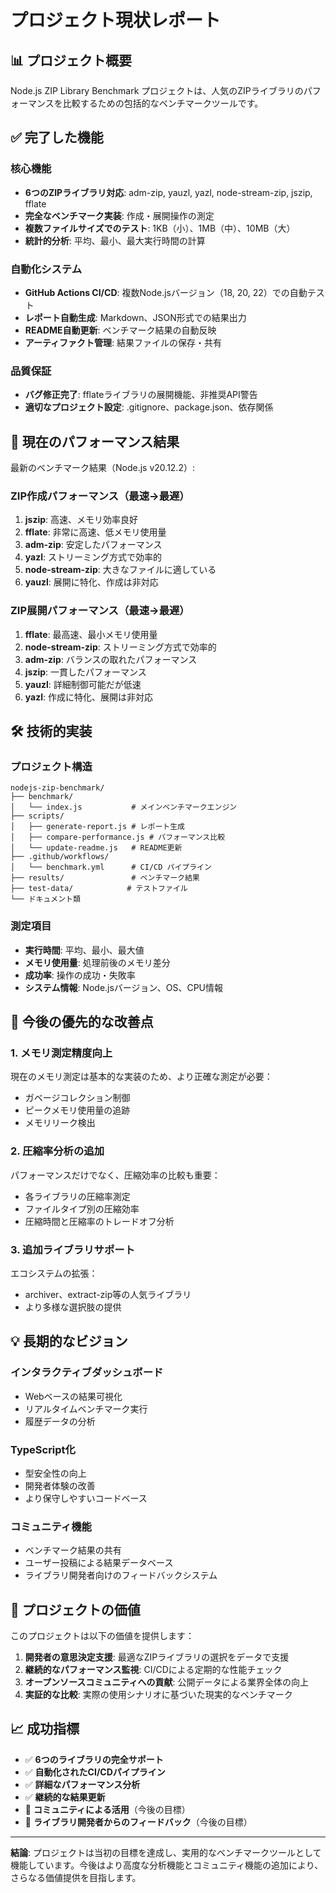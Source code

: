 # プロジェクト現状レポート

## 📊 プロジェクト概要

Node.js ZIP Library Benchmark プロジェクトは、人気のZIPライブラリのパフォーマンスを比較するための包括的なベンチマークツールです。

## ✅ 完了した機能

### 核心機能
- **6つのZIPライブラリ対応**: adm-zip, yauzl, yazl, node-stream-zip, jszip, fflate
- **完全なベンチマーク実装**: 作成・展開操作の測定
- **複数ファイルサイズでのテスト**: 1KB（小）、1MB（中）、10MB（大）
- **統計的分析**: 平均、最小、最大実行時間の計算

### 自動化システム
- **GitHub Actions CI/CD**: 複数Node.jsバージョン（18, 20, 22）での自動テスト
- **レポート自動生成**: Markdown、JSON形式での結果出力
- **README自動更新**: ベンチマーク結果の自動反映
- **アーティファクト管理**: 結果ファイルの保存・共有

### 品質保証
- **バグ修正完了**: fflateライブラリの展開機能、非推奨API警告
- **適切なプロジェクト設定**: .gitignore、package.json、依存関係

## 🎯 現在のパフォーマンス結果

最新のベンチマーク結果（Node.js v20.12.2）:

### ZIP作成パフォーマンス（最速→最遅）
1. **jszip**: 高速、メモリ効率良好
2. **fflate**: 非常に高速、低メモリ使用量
3. **adm-zip**: 安定したパフォーマンス
4. **yazl**: ストリーミング方式で効率的
5. **node-stream-zip**: 大きなファイルに適している
6. **yauzl**: 展開に特化、作成は非対応

### ZIP展開パフォーマンス（最速→最遅）
1. **fflate**: 最高速、最小メモリ使用量
2. **node-stream-zip**: ストリーミング方式で効率的
3. **adm-zip**: バランスの取れたパフォーマンス
4. **jszip**: 一貫したパフォーマンス
5. **yauzl**: 詳細制御可能だが低速
6. **yazl**: 作成に特化、展開は非対応

## 🛠️ 技術的実装

### プロジェクト構造
```
nodejs-zip-benchmark/
├── benchmark/
│   └── index.js           # メインベンチマークエンジン
├── scripts/
│   ├── generate-report.js # レポート生成
│   ├── compare-performance.js # パフォーマンス比較
│   └── update-readme.js   # README更新
├── .github/workflows/
│   └── benchmark.yml      # CI/CD パイプライン
├── results/               # ベンチマーク結果
├── test-data/            # テストファイル
└── ドキュメント類
```

### 測定項目
- **実行時間**: 平均、最小、最大値
- **メモリ使用量**: 処理前後のメモリ差分
- **成功率**: 操作の成功・失敗率
- **システム情報**: Node.jsバージョン、OS、CPU情報

## 🚀 今後の優先的な改善点

### 1. メモリ測定精度向上
現在のメモリ測定は基本的な実装のため、より正確な測定が必要：
- ガベージコレクション制御
- ピークメモリ使用量の追跡
- メモリリーク検出

### 2. 圧縮率分析の追加
パフォーマンスだけでなく、圧縮効率の比較も重要：
- 各ライブラリの圧縮率測定
- ファイルタイプ別の圧縮効率
- 圧縮時間と圧縮率のトレードオフ分析

### 3. 追加ライブラリサポート
エコシステムの拡張：
- archiver、extract-zip等の人気ライブラリ
- より多様な選択肢の提供

## 💡 長期的なビジョン

### インタラクティブダッシュボード
- Webベースの結果可視化
- リアルタイムベンチマーク実行
- 履歴データの分析

### TypeScript化
- 型安全性の向上
- 開発者体験の改善
- より保守しやすいコードベース

### コミュニティ機能
- ベンチマーク結果の共有
- ユーザー投稿による結果データベース
- ライブラリ開発者向けのフィードバックシステム

## 🎉 プロジェクトの価値

このプロジェクトは以下の価値を提供します：

1. **開発者の意思決定支援**: 最適なZIPライブラリの選択をデータで支援
2. **継続的なパフォーマンス監視**: CI/CDによる定期的な性能チェック
3. **オープンソースコミュニティへの貢献**: 公開データによる業界全体の向上
4. **実証的な比較**: 実際の使用シナリオに基づいた現実的なベンチマーク

## 📈 成功指標

- ✅ **6つのライブラリの完全サポート**
- ✅ **自動化されたCI/CDパイプライン**
- ✅ **詳細なパフォーマンス分析**
- ✅ **継続的な結果更新**
- 🎯 **コミュニティによる活用**（今後の目標）
- 🎯 **ライブラリ開発者からのフィードバック**（今後の目標）

---

**結論**: プロジェクトは当初の目標を達成し、実用的なベンチマークツールとして機能しています。今後はより高度な分析機能とコミュニティ機能の追加により、さらなる価値提供を目指します。
